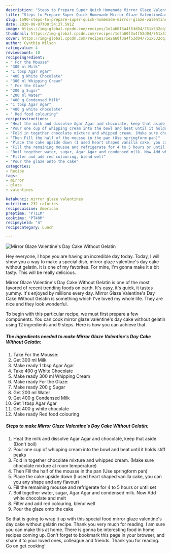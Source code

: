 ```yaml
---
description: "Steps to Prepare Super Quick Homemade Mirror Glaze Valentine&amp;#39;s Day Cake Without Gelatin"
title: "Steps to Prepare Super Quick Homemade Mirror Glaze Valentine&amp;#39;s Day Cake Without Gelatin"
slug: 1590-steps-to-prepare-super-quick-homemade-mirror-glaze-valentine-and-39-s-day-cake-without-gelatin
date: 2020-08-07T00:54:27.591Z
image: https://img-global.cpcdn.com/recipes/1e2a60f3a4f53d04/751x532cq70/mirror-glaze-valentines-day-cake-without-gelatin-recipe-main-photo.jpg
thumbnail: https://img-global.cpcdn.com/recipes/1e2a60f3a4f53d04/751x532cq70/mirror-glaze-valentines-day-cake-without-gelatin-recipe-main-photo.jpg
cover: https://img-global.cpcdn.com/recipes/1e2a60f3a4f53d04/751x532cq70/mirror-glaze-valentines-day-cake-without-gelatin-recipe-main-photo.jpg
author: Cynthia Wilson
ratingvalue: 4
reviewcount: 10
recipeingredient:
- " For the Mousse"
- "300 ml Milk"
- "1 tbsp Agar Agar"
- "400 g White Chocolate"
- "300 ml Whipping Cream"
- " For the Glaze"
- "200 g Sugar"
- "200 ml Water"
- "400 g Condensed Milk"
- "1 tbsp Agar Agar"
- "400 g white chocolate"
- " Red food colouring"
recipeinstructions:
- "Heat the milk and dissolve Agar Agar and chocolate, keep that aside (Don&#39;t boil)"
- "Pour one cup of whipping cream into the bowl and beat until it holds stiff peaks"
- "Fold in together chocolate mixture and whipped cream. (Make sure chocolate mixture at room temperature)"
- "Then Fill the half of the mousse in the pan (Use springform pan)"
- "Place the cake upside down (I used heart shaped vanilla cake, you can you any shape and any flavour)"
- "Fill the remaining mousse and refrigerate for 4 to 5 hours or until set"
- "Boil together water, sugar, Agar Agar and condensed milk. Now Add white chocolate and melt"
- "Filter and add red colouring, blend well"
- "Pour the glaze onto the cake"
categories:
- Recipe
tags:
- mirror
- glaze
- valentines

katakunci: mirror glaze valentines 
nutrition: 232 calories
recipecuisine: American
preptime: "PT11M"
cooktime: "PT40M"
recipeyield: "4"
recipecategory: Lunch

---
```



![Mirror Glaze Valentine&#39;s Day Cake Without Gelatin](https://img-global.cpcdn.com/recipes/1e2a60f3a4f53d04/751x532cq70/mirror-glaze-valentines-day-cake-without-gelatin-recipe-main-photo.jpg)

Hey everyone, I hope you are having an incredible day today. Today, I will show you a way to make a special dish, mirror glaze valentine&#39;s day cake without gelatin. It is one of my favorites. For mine, I'm gonna make it a bit tasty. This will be really delicious.



Mirror Glaze Valentine&#39;s Day Cake Without Gelatin is one of the most favored of recent trending foods on earth. It's easy, it's quick, it tastes yummy. It's enjoyed by millions every day. Mirror Glaze Valentine&#39;s Day Cake Without Gelatin is something which I've loved my whole life. They are nice and they look wonderful.


To begin with this particular recipe, we must first prepare a few components. You can cook mirror glaze valentine&#39;s day cake without gelatin using 12 ingredients and 9 steps. Here is how you can achieve that.

<!--inarticleads1-->

##### The ingredients needed to make Mirror Glaze Valentine&#39;s Day Cake Without Gelatin:

1. Take  For the Mousse:
1. Get 300 ml Milk
1. Make ready 1 tbsp Agar Agar
1. Take 400 g White Chocolate
1. Make ready 300 ml Whipping Cream
1. Make ready  For the Glaze:
1. Make ready 200 g Sugar
1. Get 200 ml Water
1. Get 400 g Condensed Milk
1. Get 1 tbsp Agar Agar
1. Get 400 g white chocolate
1. Make ready  Red food colouring




<!--inarticleads2-->

##### Steps to make Mirror Glaze Valentine&#39;s Day Cake Without Gelatin:

1. Heat the milk and dissolve Agar Agar and chocolate, keep that aside (Don&#39;t boil)
1. Pour one cup of whipping cream into the bowl and beat until it holds stiff peaks
1. Fold in together chocolate mixture and whipped cream. (Make sure chocolate mixture at room temperature)
1. Then Fill the half of the mousse in the pan (Use springform pan)
1. Place the cake upside down (I used heart shaped vanilla cake, you can you any shape and any flavour)
1. Fill the remaining mousse and refrigerate for 4 to 5 hours or until set
1. Boil together water, sugar, Agar Agar and condensed milk. Now Add white chocolate and melt
1. Filter and add red colouring, blend well
1. Pour the glaze onto the cake




So that is going to wrap it up with this special food mirror glaze valentine&#39;s day cake without gelatin recipe. Thank you very much for reading. I am sure you can make this at home. There is gonna be interesting food in home recipes coming up. Don't forget to bookmark this page in your browser, and share it to your loved ones, colleague and friends. Thank you for reading. Go on get cooking!
